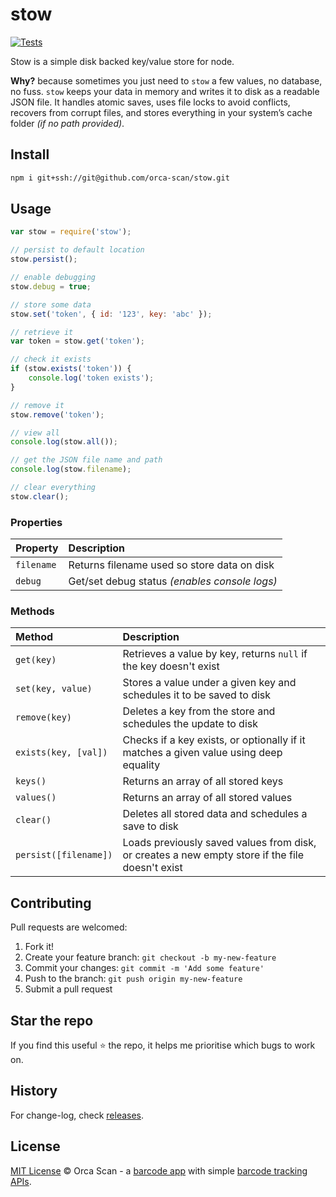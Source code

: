 # stow

[![Tests](https://github.com/orca-scan/stow/actions/workflows/ci.yml/badge.svg)](https://github.com/orca-scan/stow/actions/workflows/ci.yml)

Stow is a simple disk backed key/value store for node.

**Why?** because sometimes you just need to `stow` a few values, no database, no fuss. `stow` keeps your data in memory and writes it to disk as a readable JSON file. It handles atomic saves, uses file locks to avoid conflicts, recovers from corrupt files, and stores everything in your system’s cache folder _(if no path provided)_.

## Install

```bash
npm i git+ssh://git@github.com/orca-scan/stow.git
```

## Usage

```js
var stow = require('stow');

// persist to default location
stow.persist();

// enable debugging
stow.debug = true;

// store some data
stow.set('token', { id: '123', key: 'abc' });

// retrieve it
var token = stow.get('token');

// check it exists
if (stow.exists('token')) {
    console.log('token exists');
}

// remove it
stow.remove('token');

// view all
console.log(stow.all());

// get the JSON file name and path
console.log(stow.filename);

// clear everything
stow.clear();
```

### Properties

Property   | Description
:----------|:---------------------------------------------
`filename` | Returns filename used so store data on disk
`debug`    | Get/set debug status _(enables console logs)_

### Methods

Method                | Description
:---------------------|:-----------------------------------------------------------------------------------------------
`get(key)`            | Retrieves a value by key, returns `null` if the key doesn't exist
`set(key, value)`     | Stores a value under a given key and schedules it to be saved to disk
`remove(key)`         | Deletes a key from the store and schedules the update to disk
`exists(key, [val])`  | Checks if a key exists, or optionally if it matches a given value using deep equality
`keys()`              | Returns an array of all stored keys
`values()`            | Returns an array of all stored values
`clear()`             | Deletes all stored data and schedules a save to disk
`persist([filename])` | Loads previously saved values from disk, or creates a new empty store if the file doesn't exist

## Contributing

Pull requests are welcomed:

1. Fork it!
2. Create your feature branch: `git checkout -b my-new-feature`
3. Commit your changes: `git commit -m 'Add some feature'`
4. Push to the branch: `git push origin my-new-feature`
5. Submit a pull request

## Star the repo

If you find this useful ⭐ the repo, it helps me prioritise which bugs to work on.

## History

For change-log, check [releases](https://github.com/orca-scan/stow/releases).

## License

[MIT License](LICENSE) © Orca Scan - a [barcode app](https://orcascan.com) with simple [barcode tracking APIs](https://orcascan.com/guides?tag=for-developers).